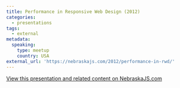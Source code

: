 ```yaml
---
title: Performance in Responsive Web Design (2012)
categories:
  - presentations
tags:
  - external
metadata:
  speaking:
    type: meetup
    country: USA
external_url: 'https://nebraskajs.com/2012/performance-in-rwd/'
---
```


[View this presentation and related content on NebraskaJS.com](https://nebraskajs.com/2012/performance-in-rwd/)



